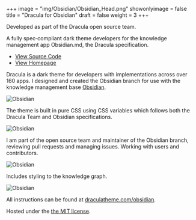 +++
image = "img/Obsidian/Obsidian_Head.png"
showonlyimage = false
title = "Dracula for Obsidian"
draft = false
weight = 3
+++

Developed as part of the Dracula open source team.

A fully spec‐compliant dark theme developers for the knowledge management app
Obsidian.md, the Dracula specification.

<!--more-->

- [View Source Code](https://github.com/dracula/obsidian)
- [View Homepage](https://draculatheme.com/obsidian)

Dracula is a dark theme for developers with implementations across over 160
apps. I designed and created the Obsidian branch for use with the knowledge
management base [Obsidian](https://obsidian.md).

![Obsidian](/img/Obsidian/Obsidian_5.png)

The theme is built in pure CSS using CSS variables which follows both the
Dracula Team and Obsidian specifications.

![Obsidian](/img/Obsidian/Obsidian_1.png)

I am part of the open source team and maintainer of the Obsidian branch,
reviewing pull requests and managing issues. Working with users and contributors.

![Obsidian](/img/Obsidian/obsidian_2.png)

Includes styling to the knowledge graph.

![Obsidian](/img/Obsidian/Obsidian_3.png)

<!--![Obsidian](/img/Obsidian/Obsidian_4.png)-->

All instructions can be found at [draculatheme.com/obsidian](https://draculatheme.com/obsidian).

Hosted under the [the MIT license](https://opensource.org/licenses/MIT).
